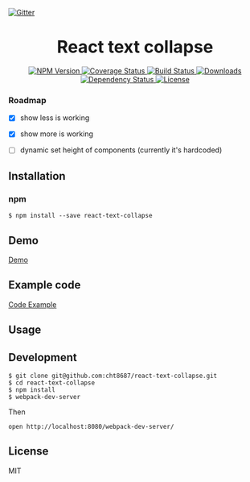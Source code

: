 [![Gitter](https://badges.gitter.im/Join%20Chat.svg)](https://gitter.im/cht8687/help)

<big><h1 align="center">React text collapse</h1></big>

<p align="center">
  <a href="https://www.npmjs.com/package/react-text-collapse">
    <img src="https://img.shields.io/npm/v/react-text-collapse.svg?style=flat-square"
         alt="NPM Version">
  </a>

 <a href="https://coveralls.io/github/cht8687/react-text-collapse?branch=master">
    <img src="https://coveralls.io/repos/cht8687/react-text-collapse/badge.svg?branch=master&service=github" alt="Coverage Status" />
 </a>

  <a href="https://travis-ci.org/cht8687/react-text-collapse">
    <img src="https://img.shields.io/travis/cht8687/react-text-collapse.svg?style=flat-square"
         alt="Build Status">
  </a>

  <a href="https://npmjs.org/package/react-text-collapse">
    <img src="http://img.shields.io/npm/dm/react-text-collapse.svg?style=flat-square"
         alt="Downloads">
  </a>

  <a href="https://david-dm.org/cht8687/react-text-collapse.svg">
    <img src="https://david-dm.org/cht8687/react-text-collapse.svg?style=flat-square"
         alt="Dependency Status">
  </a>

  <a href="https://github.com/cht8687/react-text-collapse/blob/master/LICENSE">
    <img src="https://img.shields.io/npm/l/react-text-collapse.svg?style=flat-square"
         alt="License">
  </a>
</p>

<p align="center"><big>

</big></p>


### Roadmap

- [x] show less is working
- [x] show more is working 
- [ ] dynamic set height of components (currently it's hardcoded)


## Installation

### npm

```
$ npm install --save react-text-collapse
```

## Demo

[Demo](http://cht8687.github.io/react-text-collapse/example/)

## Example code

[Code Example](https://github.com/cht8687/react-text-collapse/blob/master/src/example/example.js)


## Usage



## Development

```
$ git clone git@github.com:cht8687/react-text-collapse.git
$ cd react-text-collapse
$ npm install
$ webpack-dev-server
```

Then

```
open http://localhost:8080/webpack-dev-server/
```

## License

MIT
